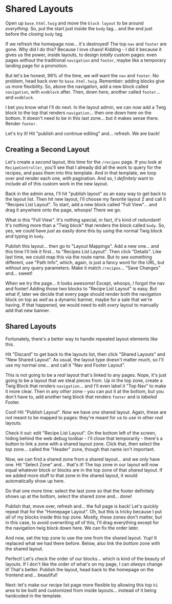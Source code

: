 # Shared Layouts

Open up `base.html.twig` and move the `block layout` to be around *everything*.
So, put the start just inside the `body` tag... and the end just before the *closing*
`body` tag.

If we refresh the homepage now... it's destroyed! The top `nav` and `footer` are gone.
Why did I do this? Because I love chaos! Kidding - I did it because it gives us
the power, inside layouts, to design *totally* custom pages: even pages *without*
the traditional `navigation` and `footer`, maybe like a temporary landing page for
a promotion.

But let's be honest, 99% of the time, we *will* want the `nav` and `footer`.
No problem, head back over to `base.html.twig`. Remember: adding blocks give us
more flexibility. So, above the navigation, add a new block called `navigation`,
with `endblock` after. Then, down here, another called `footer`... and `endblock`.

I bet you know what I'll do next. In the layout admin, we can *now* add a Twig block
to the top that renders `navigation`... then one down here on the bottom. It doesn't
need to be in this last zone... but it makes sense there. Render `footer`.

Let's try it! Hit "publish and continue editing" and... refresh. We are back!

## Creating a Second Layout

Let's create a *second* layout, this time for the `/recipes` page. If you look
at `RecipeController`, you'll see that I already did all the work to query for the
recipes, and pass them into this template. And *in* that template, we loop over
and render each one, *with* pagination. And so, I *definitely* want to include
all of this custom work in the new layout.

Back in the admin area, I'll hit "publish layout" as an easy way to get back to the
layout list. Then hit new layout, I'll choose my favorite layout 2 and call it
"Recipes List Layout". To start, add a new block called "Full View"... and drag it
anywhere onto the page, whoops! There we go.

What *is* this "Full View". It's nothing special, in fact, it's kind of redundant!
It's nothing more than a "Twig block" that renders the block called `body`. So, yes,
we could have *just* as easily done this by *using* the normal Twig block and
typing in `body`.

Publish this layout... then go to "Layout Mappings". Add a new one... and this
time I'll link it first... to "Recipes List Layout". Then click "Details". Like
last time, we could map this via the route name. But to see something different,
use "Path Info", which, again, is just a fancy word for the URL, but without
any query parameters. Make it match `/recipes`... "Save Changes" and... sweet!

When we try the page... it looks awesome! Except, whoops, I forgot the nav and
footer! Adding those two blocks to "Recipe List Layout" is easy. But what if, later
we decide that every page should render both the navigation block on top as *well*
as a dynamic banner, maybe for a sale that we're having. If that happened, we
would need to edit *every* layout to manually add that new banner.

## Shared Layouts

Fortunately, there's a better way to handle repeated layout elements like this.

Hit "Discard" to get back to the layouts list, then click "Shared Layouts" and
"New Shared Layout". As usual, the layout type doesn't matter much, so I'll use
my normal one... and call it "Nav and Footer Layout".

This is not going to be a *real* layout that's linked to any pages. Nope, it's just
going to be a layout that we steal pieces from. Up in the top zone, create a
Twig Block that renders `navigation`... and I'll even label it "Top Nav" to make
it more clear. Then in any *other* zone - you can put it at the bottom, but
you don't have to, add another twig block that renders `footer` and is *labeled*
Footer.

Cool! Hit "Publish Layout". Now we have *one* shared layout. Again, these are *not*
meant to be mapped to pages: they're meant for us to *use* in other *real* layouts.

Check it out: edit "Recipe List Layout". On the bottom left of the screen, hiding
behind the web debug toolbar - I'll close that temporarily - there's a button
to link a zone with a shared layout zone. Click that, then select the *top* zone...
called the "Header" zone, though that name isn't important.

Now, we can find a shared zone from a shared layout... and we only have one. Hit
"Select Zone" and... that's it! The top zone in our layout will now equal whatever
block or blocks are in the top zone of that *shared* layout. If we added more stuff
to that zone in the shared layout, it would automatically show up here.

Do that one more time: select the last zone so that the footer definitely shows
up at the bottom, select the shared zone and... done!

Publish that, move over, refresh and... the full page is back! Let's quickly
repeat that for the "Homepage Layout". Oh, but this is tricky because I put
*all* of my blocks inside this top zone. Mostly, these zones don't matter, but
in this case, to avoid overwriting *all* of this, I'll drag everything except for
the navigation twig block down here. We can fix the order later.

And now, set the top zone to use the one from the shared layout. Yup! It replaced
what we had there before. Below, also link the *bottom* zone with the shared layout.

Perfect! Let's check the order of our blocks... which is kind of the beauty of layouts.
If I don't like the order of what's on my page, I can *always* change it! That's
better. Publish the layout, head back to the homepage on the frontend and...
beautiful!

Next: let's make our recipe list page more flexible by allowing this top `h1`
area to be built and customized from inside layouts... instead of it being
hardcoded in the template.
